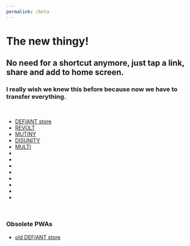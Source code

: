 ```yaml
---
permalink: /beta
---
```

# The new thingy!
## No need for a shortcut anymore, just tap a link, share and add to home screen.
### I really wish we knew this before because now we have to transfer everything.
<br/>

- [DEFIANT store]()
- [REVOLT](./revolt.html)
- [MUTINY](./mutiny.html)
- [DISUNITY](./disunity.html)
- [MULTI](./multi.html)
- []()
- []()
- []()
- []()
- []()
- []()
- []()
- []()
<br/>

### Obsolete PWAs
- [old DEFIANT store](./olddefiantstore.html)